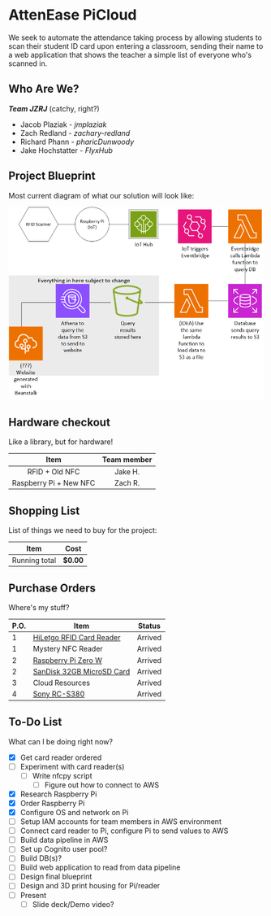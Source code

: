 # AttenEase PiCloud
We seek to automate the attendance taking process by allowing students to scan their student ID card upon entering a classroom, sending their name to a web application that shows the teacher a simple list of everyone who's scanned in.

## Who Are We?
 ***Team JZRJ*** (catchy, right?)
 - Jacob Plaziak - *jmplaziak*
 - Zach Redland - *zachary-redland*
 - Richard Phann - *pharicDunwoody*
 - Jake Hochstatter - *FlyxHub*

## Project Blueprint
Most current diagram of what our solution will look like:

![Current project diagram](Capstone_Diagram.png)

## Hardware checkout
Like a library, but for hardware!

|Item|Team member|
|:-:|:-:|
|RFID + Old NFC|Jake H.|
|Raspberry Pi + New NFC|Zach R.|

## Shopping List
List of things we need to buy for the project:

| Item | Cost |
|-|-|
|Running total | **$0.00** |

## Purchase Orders
Where's my stuff?

|P.O.|Item|Status|
|-|-|-|
|1|[HiLetgo RFID Card Reader](https://www.amazon.com/HiLetgo-125Khz-EM4100-Reader-Swipe/dp/B01MZYYDUV/ref=sr_1_3?keywords=RFID+Readers&qid=1707835660&sr=8-3)|Arrived|N/A|
|1|Mystery NFC Reader|Arrived|
|2|[Raspberry Pi Zero W](https://www.amazon.com/Raspberry-Pi-Zero-Wireless-model/dp/B06XFZC3BX/ref=asc_df_B06XFZC3BX/?tag=hyprod-20&linkCode=df0&hvadid=312363697617&hvpos=&hvnetw=g&hvrand=12255993669550297530&hvpone=&hvptwo=&hvqmt=&hvdev=c&hvdvcmdl=&hvlocint=&hvlocphy=9019669&hvtargid=pla-405706373744&psc=1&mcid=7c324a0a86243324915c51bfb077f963&tag=&ref=&adgrpid=61916342293&hvpone=&hvptwo=&hvadid=312363697617&hvpos=&hvnetw=g&hvrand=12255993669550297530&hvqmt=&hvdev=c&hvdvcmdl=&hvlocint=&hvlocphy=9019669&hvtargid=pla-405706373744&gclid=Cj0KCQiAqsitBhDlARIsAGMR1Rh3R2iQx6Wp9i3mGJZ7Fr_0tgGDG1drqlVJABb0oX2EUVb8bdxf-iMaAvdREALw_wcB)|Arrived|
|2|[SanDisk 32GB MicroSD Card](https://www.amazon.com/SanDisk-Ultra-SDSQUNB-032G-GN3MN-UHS-I-microSDHC/dp/B010NE3QHQ/ref=sr_1_21?crid=2G088BBQ62KN5&keywords=microSD+card&qid=1707407180&s=electronics&sprefix=microsd+card%2Celectronics%2C200&sr=1-21)|Arrived|
|3|Cloud Resources|Arrived|
|4|[Sony RC-S380](https://www.amazon.com/Sony-RC-S380-PaSoRi-Card-Reader/dp/B00VR1WARC)|Arrived|

## To-Do List
What can I be doing right now?

- [x] Get card reader ordered
- [ ] Experiment with card reader(s)
  - [ ] Write nfcpy script
    - [ ] Figure out how to connect to AWS
- [x] Research Raspberry Pi
- [x] Order Raspberry Pi
- [x] Configure OS and network on Pi
- [ ] Setup IAM accounts for team members in AWS environment
- [ ] Connect card reader to Pi, configure Pi to send values to AWS
- [ ] Build data pipeline in AWS
- [ ] Set up Cognito user pool?
- [ ] Build DB(s)?
- [ ] Build web application to read from data pipeline
- [ ] Design final blueprint
- [ ] Design and 3D print housing for Pi/reader
- [ ] Present
  - [ ] Slide deck/Demo video?
